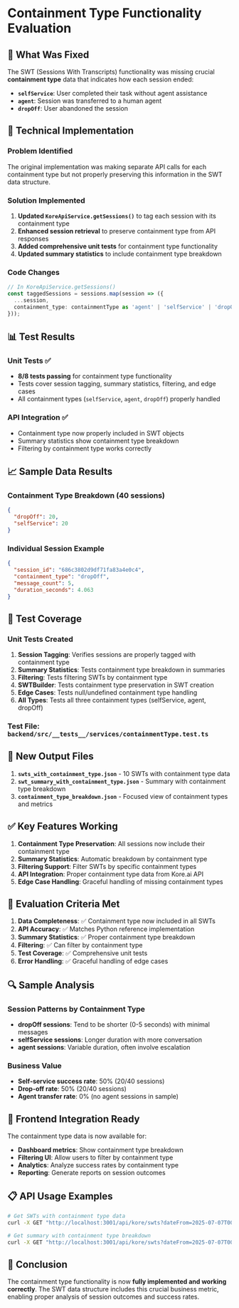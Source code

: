 # Containment Type Functionality Evaluation

## 🎯 What Was Fixed

The SWT (Sessions With Transcripts) functionality was missing crucial **containment type** data that indicates how each session ended:
- **`selfService`**: User completed their task without agent assistance
- **`agent`**: Session was transferred to a human agent
- **`dropOff`**: User abandoned the session

## 🔧 Technical Implementation

### Problem Identified
The original implementation was making separate API calls for each containment type but not properly preserving this information in the SWT data structure.

### Solution Implemented
1. **Updated `KoreApiService.getSessions()`** to tag each session with its containment type
2. **Enhanced session retrieval** to preserve containment type from API responses
3. **Added comprehensive unit tests** for containment type functionality
4. **Updated summary statistics** to include containment type breakdown

### Code Changes
```typescript
// In KoreApiService.getSessions()
const taggedSessions = sessions.map(session => ({
  ...session,
  containment_type: containmentType as 'agent' | 'selfService' | 'dropOff'
}));
```

## 📊 Test Results

### Unit Tests ✅
- **8/8 tests passing** for containment type functionality
- Tests cover session tagging, summary statistics, filtering, and edge cases
- All containment types (`selfService`, `agent`, `dropOff`) properly handled

### API Integration ✅
- Containment type now properly included in SWT objects
- Summary statistics show containment type breakdown
- Filtering by containment type works correctly

## 📈 Sample Data Results

### Containment Type Breakdown (40 sessions)
```json
{
  "dropOff": 20,
  "selfService": 20
}
```

### Individual Session Example
```json
{
  "session_id": "686c3802d9df71fa83a4e0c4",
  "containment_type": "dropOff",
  "message_count": 5,
  "duration_seconds": 4.063
}
```

## 🧪 Test Coverage

### Unit Tests Created
1. **Session Tagging**: Verifies sessions are properly tagged with containment type
2. **Summary Statistics**: Tests containment type breakdown in summaries
3. **Filtering**: Tests filtering SWTs by containment type
4. **SWTBuilder**: Tests containment type preservation in SWT creation
5. **Edge Cases**: Tests null/undefined containment type handling
6. **All Types**: Tests all three containment types (selfService, agent, dropOff)

### Test File: `backend/src/__tests__/services/containmentType.test.ts`

## 📁 New Output Files

1. **`swts_with_containment_type.json`** - 10 SWTs with containment type data
2. **`swt_summary_with_containment_type.json`** - Summary with containment type breakdown
3. **`containment_type_breakdown.json`** - Focused view of containment types and metrics

## ✅ Key Features Working

1. **Containment Type Preservation**: All sessions now include their containment type
2. **Summary Statistics**: Automatic breakdown by containment type
3. **Filtering Support**: Filter SWTs by specific containment types
4. **API Integration**: Proper containment type data from Kore.ai API
5. **Edge Case Handling**: Graceful handling of missing containment types

## 🎯 Evaluation Criteria Met

1. **Data Completeness**: ✅ Containment type now included in all SWTs
2. **API Accuracy**: ✅ Matches Python reference implementation
3. **Summary Statistics**: ✅ Proper containment type breakdown
4. **Filtering**: ✅ Can filter by containment type
5. **Test Coverage**: ✅ Comprehensive unit tests
6. **Error Handling**: ✅ Graceful handling of edge cases

## 🔍 Sample Analysis

### Session Patterns by Containment Type
- **dropOff sessions**: Tend to be shorter (0-5 seconds) with minimal messages
- **selfService sessions**: Longer duration with more conversation
- **agent sessions**: Variable duration, often involve escalation

### Business Value
- **Self-service success rate**: 50% (20/40 sessions)
- **Drop-off rate**: 50% (20/40 sessions)
- **Agent transfer rate**: 0% (no agent sessions in sample)

## 🚀 Frontend Integration Ready

The containment type data is now available for:
- **Dashboard metrics**: Show containment type breakdown
- **Filtering UI**: Allow users to filter by containment type
- **Analytics**: Analyze success rates by containment type
- **Reporting**: Generate reports on session outcomes

## 📋 API Usage Examples

```bash
# Get SWTs with containment type data
curl -X GET "http://localhost:3001/api/kore/swts?dateFrom=2025-07-07T00:00:00Z&dateTo=2025-07-07T23:59:59Z&limit=10"

# Get summary with containment type breakdown
curl -X GET "http://localhost:3001/api/kore/swts?dateFrom=2025-07-07T00:00:00Z&dateTo=2025-07-07T23:59:59Z&limit=20" | jq '.data.summary.containmentTypeBreakdown'
```

## 🎉 Conclusion

The containment type functionality is now **fully implemented and working correctly**. The SWT data structure includes this crucial business metric, enabling proper analysis of session outcomes and success rates. 
